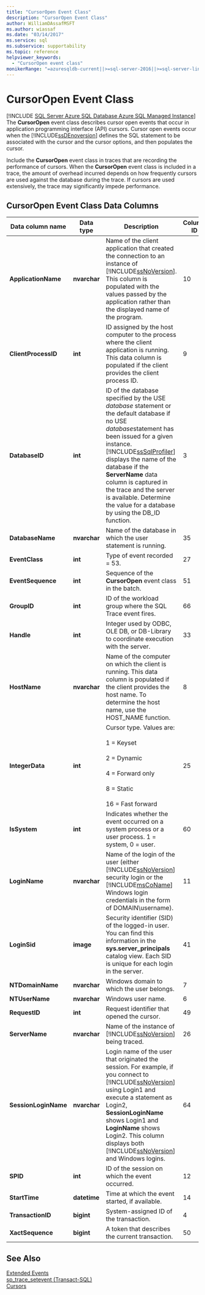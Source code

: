 ```yaml
---
title: "CursorOpen Event Class"
description: "CursorOpen Event Class"
author: WilliamDAssafMSFT
ms.author: wiassaf
ms.date: "03/14/2017"
ms.service: sql
ms.subservice: supportability
ms.topic: reference
helpviewer_keywords:
  - "CursorOpen event class"
monikerRange: "=azuresqldb-current||>=sql-server-2016||>=sql-server-linux-2017||=azuresqldb-mi-current"
---
```

# CursorOpen Event Class
[!INCLUDE [SQL Server Azure SQL Database Azure SQL Managed Instance](../../includes/applies-to-version/sql-asdb-asdbmi.md)]
  The **CursorOpen** event class describes cursor open events that occur in application programming interface (API) cursors. Cursor open events occur when the [!INCLUDE[ssDEnoversion](../../includes/ssdenoversion-md.md)] defines the SQL statement to be associated with the cursor and the cursor options, and then populates the cursor.  
  
 Include the **CursorOpen** event class in traces that are recording the performance of cursors. When the **CursorOpen** event class is included in a trace, the amount of overhead incurred depends on how frequently cursors are used against the database during the trace. If cursors are used extensively, the trace may significantly impede performance.  
  
## CursorOpen Event Class Data Columns  
  
|Data column name|Data type|Description|Column ID|Filterable|  
|----------------------|---------------|-----------------|---------------|----------------|  
|**ApplicationName**|**nvarchar**|Name of the client application that created the connection to an instance of [!INCLUDE[ssNoVersion](../../includes/ssnoversion-md.md)]. This column is populated with the values passed by the application rather than the displayed name of the program.|10|Yes|  
|**ClientProcessID**|**int**|ID assigned by the host computer to the process where the client application is running. This data column is populated if the client provides the client process ID.|9|Yes|  
|**DatabaseID**|**int**|ID of the database specified by the USE *database* statement or the default database if no USE *database*statement has been issued for a given instance. [!INCLUDE[ssSqlProfiler](../../includes/sssqlprofiler-md.md)] displays the name of the database if the **ServerName** data column is captured in the trace and the server is available. Determine the value for a database by using the DB_ID function.|3|Yes|  
|**DatabaseName**|**nvarchar**|Name of the database in which the user statement is running.|35|Yes|  
|**EventClass**|**int**|Type of event recorded = 53.|27|No|  
|**EventSequence**|**int**|Sequence of the **CursorOpen** event class in the batch.|51|No|  
|**GroupID**|**int**|ID of the workload group where the SQL Trace event fires.|66|Yes|  
|**Handle**|**int**|Integer used by ODBC, OLE DB, or DB-Library to coordinate execution with the server.|33|Yes|  
|**HostName**|**nvarchar**|Name of the computer on which the client is running. This data column is populated if the client provides the host name. To determine the host name, use the HOST_NAME function.|8|Yes|  
|**IntegerData**|**int**|Cursor type. Values are:<br /><br /> 1 = Keyset<br /><br /> 2 = Dynamic<br /><br /> 4 = Forward only<br /><br /> 8 = Static<br /><br /> 16 = Fast forward|25|Yes|  
|**IsSystem**|**int**|Indicates whether the event occurred on a system process or a user process. 1 = system, 0 = user.|60|Yes|  
|**LoginName**|**nvarchar**|Name of the login of the user (either [!INCLUDE[ssNoVersion](../../includes/ssnoversion-md.md)] security login or the [!INCLUDE[msCoName](../../includes/msconame-md.md)] Windows login credentials in the form of DOMAIN\username).|11|Yes|  
|**LoginSid**|**image**|Security identifier (SID) of the logged-in user. You can find this information in the **sys.server_principals** catalog view. Each SID is unique for each login in the server.|41|Yes|  
|**NTDomainName**|**nvarchar**|Windows domain to which the user belongs.|7|Yes|  
|**NTUserName**|**nvarchar**|Windows user name.|6|Yes|  
|**RequestID**|**int**|Request identifier that opened the cursor.|49|Yes|  
|**ServerName**|**nvarchar**|Name of the instance of [!INCLUDE[ssNoVersion](../../includes/ssnoversion-md.md)] being traced.|26|No|  
|**SessionLoginName**|**nvarchar**|Login name of the user that originated the session. For example, if you connect to [!INCLUDE[ssNoVersion](../../includes/ssnoversion-md.md)] using Login1 and execute a statement as Login2, **SessionLoginName** shows Login1 and **LoginName** shows Login2. This column displays both [!INCLUDE[ssNoVersion](../../includes/ssnoversion-md.md)] and Windows logins.|64|Yes|  
|**SPID**|**int**|ID of the session on which the event occurred.|12|Yes|  
|**StartTime**|**datetime**|Time at which the event started, if available.|14|Yes|  
|**TransactionID**|**bigint**|System-assigned ID of the transaction.|4|Yes|  
|**XactSequence**|**bigint**|A token that describes the current transaction.|50|Yes|  
  
## See Also  
 [Extended Events](../../relational-databases/extended-events/extended-events.md)   
 [sp_trace_setevent &#40;Transact-SQL&#41;](../../relational-databases/system-stored-procedures/sp-trace-setevent-transact-sql.md)   
 [Cursors](../../relational-databases/cursors.md)  
  
  
